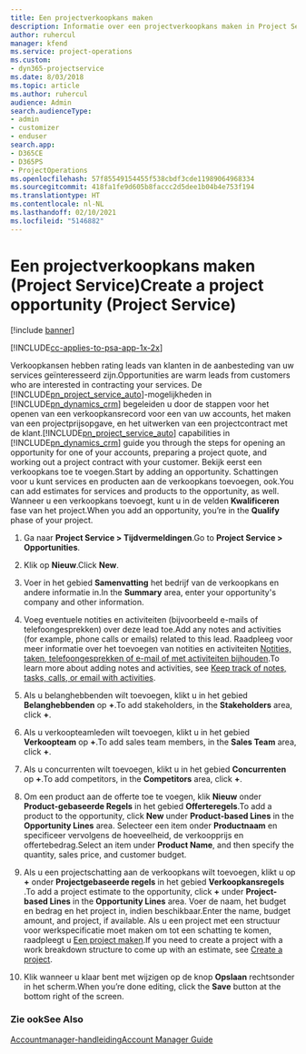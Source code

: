 ```yaml
---
title: Een projectverkoopkans maken
description: Informatie over een projectverkoopkans maken in Project Service
author: ruhercul
manager: kfend
ms.service: project-operations
ms.custom:
- dyn365-projectservice
ms.date: 8/03/2018
ms.topic: article
ms.author: ruhercul
audience: Admin
search.audienceType:
- admin
- customizer
- enduser
search.app:
- D365CE
- D365PS
- ProjectOperations
ms.openlocfilehash: 57f85549154455f538cbdf3cde11989064968334
ms.sourcegitcommit: 418fa1fe9d605b8faccc2d5dee1b04b4e753f194
ms.translationtype: HT
ms.contentlocale: nl-NL
ms.lasthandoff: 02/10/2021
ms.locfileid: "5146882"
---
```

# <a name="create-a-project-opportunity-project-service"></a><span data-ttu-id="2d359-103">Een projectverkoopkans maken (Project Service)</span><span class="sxs-lookup"><span data-stu-id="2d359-103">Create a project opportunity (Project Service)</span></span>

[!include [banner](../includes/psa-now-project-operations.md)]

[!INCLUDE[cc-applies-to-psa-app-1x-2x](../includes/cc-applies-to-psa-app-1x-2x.md)]

<span data-ttu-id="2d359-104">Verkoopkansen hebben rating leads van klanten in de aanbesteding van uw services geïnteresseerd zijn.</span><span class="sxs-lookup"><span data-stu-id="2d359-104">Opportunities are warm leads from customers who are interested in contracting your services.</span></span> <span data-ttu-id="2d359-105">De [!INCLUDE[pn_project_service_auto](../includes/pn-project-service-auto.md)]-mogelijkheden in [!INCLUDE[pn_dynamics_crm](../includes/pn-dynamics-crm.md)] begeleiden u door de stappen voor het openen van een verkoopkansrecord voor een van uw accounts, het maken van een projectprijsopgave, en het uitwerken van een projectcontract met de klant.</span><span class="sxs-lookup"><span data-stu-id="2d359-105">[!INCLUDE[pn_project_service_auto](../includes/pn-project-service-auto.md)] capabilities in [!INCLUDE[pn_dynamics_crm](../includes/pn-dynamics-crm.md)] guide you through the steps for opening an opportunity for one of your accounts, preparing a project quote, and working out a project contract with your customer.</span></span> <span data-ttu-id="2d359-106">Bekijk eerst een verkoopkans toe te voegen.</span><span class="sxs-lookup"><span data-stu-id="2d359-106">Start by adding an opportunity.</span></span> <span data-ttu-id="2d359-107">Schattingen voor u kunt services en producten aan de verkoopkans toevoegen, ook.</span><span class="sxs-lookup"><span data-stu-id="2d359-107">You can add estimates for services and products to the opportunity, as well.</span></span> <span data-ttu-id="2d359-108">Wanneer u een verkoopkans toevoegt, kunt u in de velden **Kwalificeren** fase van het project.</span><span class="sxs-lookup"><span data-stu-id="2d359-108">When you add an opportunity, you’re in the **Qualify** phase of your project.</span></span>  
  
1.  <span data-ttu-id="2d359-109">Ga naar **Project Service > Tijdvermeldingen**.</span><span class="sxs-lookup"><span data-stu-id="2d359-109">Go to **Project Service > Opportunities**.</span></span>  
  
2.  <span data-ttu-id="2d359-110">Klik op **Nieuw**.</span><span class="sxs-lookup"><span data-stu-id="2d359-110">Click **New**.</span></span>  
  
3.  <span data-ttu-id="2d359-111">Voer in het gebied **Samenvatting** het bedrijf van de verkoopkans en andere informatie in.</span><span class="sxs-lookup"><span data-stu-id="2d359-111">In the **Summary** area, enter your opportunity's company and other information.</span></span>  
  
4.  <span data-ttu-id="2d359-112">Voeg eventuele notities en activiteiten (bijvoorbeeld e-mails of telefoongesprekken) over deze lead toe.</span><span class="sxs-lookup"><span data-stu-id="2d359-112">Add any notes and activities (for example, phone calls or emails) related to this lead.</span></span> <span data-ttu-id="2d359-113">Raadpleeg voor meer informatie over het toevoegen van notities en activiteiten [Notities, taken, telefoongesprekken of e-mail of met activiteiten bijhouden](https://docs.microsoft.com/dynamics365/customerengagement/on-premises/basics/work-with-activities).</span><span class="sxs-lookup"><span data-stu-id="2d359-113">To learn more about adding notes and activities, see [Keep track of notes, tasks, calls, or email with activities](https://docs.microsoft.com/dynamics365/customerengagement/on-premises/basics/work-with-activities).</span></span>  
  
5.  <span data-ttu-id="2d359-114">Als u belanghebbenden wilt toevoegen, klikt u in het gebied **Belanghebbenden** op **+**.</span><span class="sxs-lookup"><span data-stu-id="2d359-114">To add stakeholders, in the **Stakeholders** area, click **+**.</span></span>  
  
6.  <span data-ttu-id="2d359-115">Als u verkoopteamleden wilt toevoegen, klikt u in het gebied **Verkoopteam** op **+**.</span><span class="sxs-lookup"><span data-stu-id="2d359-115">To add sales team members, in the **Sales Team** area, click **+**.</span></span>  
  
7.  <span data-ttu-id="2d359-116">Als u concurrenten wilt toevoegen, klikt u in het gebied **Concurrenten** op **+**.</span><span class="sxs-lookup"><span data-stu-id="2d359-116">To add competitors, in the **Competitors** area, click **+**.</span></span>  
  
8.  <span data-ttu-id="2d359-117">Om een product aan de offerte toe te voegen, klik **Nieuw** onder **Product-gebaseerde Regels** in het gebied **Offerteregels**.</span><span class="sxs-lookup"><span data-stu-id="2d359-117">To add a product to the opportunity, click **New** under **Product-based Lines** in the **Opportunity Lines** area.</span></span> <span data-ttu-id="2d359-118">Selecteer een item onder **Productnaam** en specificeer vervolgens de hoeveelheid, de verkoopprijs en offertebedrag.</span><span class="sxs-lookup"><span data-stu-id="2d359-118">Select an item under **Product Name**, and then specify the quantity, sales price, and customer budget.</span></span>  
  
9. <span data-ttu-id="2d359-119">Als u een projectschatting aan de verkoopkans wilt toevoegen, klikt u op **+** onder **Projectgebaseerde regels** in het gebied **Verkoopkansregels** .</span><span class="sxs-lookup"><span data-stu-id="2d359-119">To add a project estimate to the opportunity, click **+** under **Project-based Lines** in the **Opportunity Lines** area.</span></span> <span data-ttu-id="2d359-120">Voer de naam, het budget en bedrag en het project in, indien beschikbaar.</span><span class="sxs-lookup"><span data-stu-id="2d359-120">Enter the name, budget amount, and project, if available.</span></span> <span data-ttu-id="2d359-121">Als u een project met een structuur voor werkspecificatie moet maken om tot een schatting te komen, raadpleegt u [Een project maken](../psa/create-project.md).</span><span class="sxs-lookup"><span data-stu-id="2d359-121">If you need to create a project with a work breakdown structure to come up with an estimate, see [Create a project](../psa/create-project.md).</span></span>  
  
10. <span data-ttu-id="2d359-122">Klik wanneer u klaar bent met wijzigen op de knop **Opslaan** rechtsonder in het scherm.</span><span class="sxs-lookup"><span data-stu-id="2d359-122">When you’re done editing, click the **Save** button at the bottom right of the screen.</span></span>  
  
### <a name="see-also"></a><span data-ttu-id="2d359-123">Zie ook</span><span class="sxs-lookup"><span data-stu-id="2d359-123">See Also</span></span>  
 [<span data-ttu-id="2d359-124">Accountmanager-handleiding</span><span class="sxs-lookup"><span data-stu-id="2d359-124">Account Manager Guide</span></span>](../psa/account-manager-guide.md)

